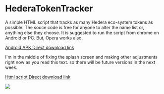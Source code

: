 # HederaTokenTracker

A simple HTML script that tracks as many Hedera eco-system tokens as possible.
The souce code is free for anyone to alter the name list or, anything else they choose.
It is suggested to run the script from chrome on Android or PC. But, Opera works also.


 <a href="https://cdn.fbsbx.com/v/t59.2708-21/347932623_262345186296995_998607104108233429_n.apk/Hedera-Token-Tracker_1_1.0.apk?_nc_cat=103&ccb=1-7&_nc_sid=0cab14&_nc_ohc=mL3g6T6JDFoAX99NJRd&_nc_ht=cdn.fbsbx.com&oh=03_AdTUxaUyfW2PUtP9HVlhmz1KyNnKwxE47aMpaFOXU4TG8Q&oe=6466F031&dl=1">Android APK Direct download link</a>
 
 I'm in the middle of fixing the splash screen and making other adjustments right now as you read this text. so there will be future versions in the next week.

 <a href="https://cdn.fbsbx.com/v/t59.2708-21/347723028_797425851733988_8880838240823622769_n.html/Hedera-token-tracker-MOBILE-UPDATED.html?_nc_cat=105&ccb=1-7&_nc_sid=0cab14&_nc_ohc=b1TKk9cEALkAX-O8X5u&_nc_oc=AQnRrJXiQNFS26uAZJ5cFGRotOpVXQa1qtEZApwFDMEGpvaWaeZp4Ft0U9x-dSYSZApCCNI0nBUhPy7f_-od9ZSy&_nc_ht=cdn.fbsbx.com&oh=03_AdS3mFU0IXK_4VeQEJrr5_REXJ4uJcvi-AZ-LweT2OEWtQ&oe=6466BE56&dl=1">Html script Direct download link</a>

<image src="https://scontent-ord5-2.xx.fbcdn.net/v/t1.15752-9/345874400_970549227729754_8473680489421138235_n.jpg?_nc_cat=105&ccb=1-7&_nc_sid=ae9488&_nc_ohc=CBiEGsgwt94AX-mn8fG&_nc_ht=scontent-ord5-2.xx&oh=03_AdSFEnYaPvFukPuhQUeJmI5f8DPNEVSyfOP5zbKwsMmeyw&oe=648C7C5B" >
